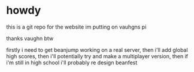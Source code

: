 # howdy
this is a git repo for the website im putting on vauhgns pi

thanks vaughn btw

firstly i need to get beanjump working on a real server, then i'll add global high scores, then i'll potentially try and make a multiplayer version, then if i'm still in high school i'll probably re design beanfest